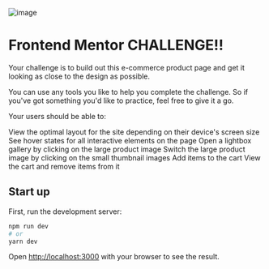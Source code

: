 ![image](https://user-images.githubusercontent.com/19675356/146940921-7cf37ced-0476-4531-b83b-27023ce82127.png)

# Frontend Mentor CHALLENGE!!

Your challenge is to build out this e-commerce product page and get it looking as close to the design as possible.

You can use any tools you like to help you complete the challenge. So if you've got something you'd like to practice, feel free to give it a go.

Your users should be able to:

View the optimal layout for the site depending on their device's screen size
See hover states for all interactive elements on the page
Open a lightbox gallery by clicking on the large product image
Switch the large product image by clicking on the small thumbnail images
Add items to the cart
View the cart and remove items from it

## Start up

First, run the development server:

```bash
npm run dev
# or
yarn dev
```

Open [http://localhost:3000](http://localhost:3000) with your browser to see the result.

